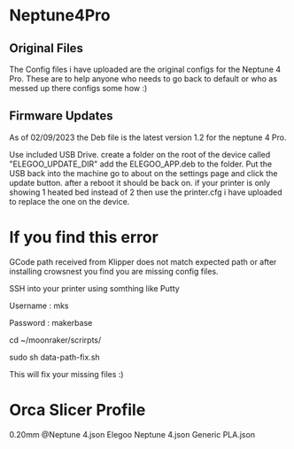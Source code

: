 # Neptune4Pro

Original Files
-----------------
The Config files i have uploaded are the original configs for the Neptune 4 Pro.
These are to help anyone who needs to go back to default or who as messed up there configs some how :)



Firmware Updates
-----------------
As of 02/09/2023 the Deb file is the latest version 1.2 for the neptune 4 Pro.

Use included USB Drive.
create a folder on the root of the device called "ELEGOO_UPDATE_DIR"
add the ELEGOO_APP.deb to the folder.
Put the USB back into the machine go to about on the settings page and click the update button.
after a reboot it should be back on.
if your printer is only showing 1 heated bed instead of 2 then use the printer.cfg i have uploaded to replace the one on the device.


# If you find this error 
GCode path received from Klipper does not match expected path or after installing crowsnest you find you are missing config files.

SSH into your printer using somthing like Putty

Username : mks

Password : makerbase

cd ~/moonraker/scrirpts/

sudo sh data-path-fix.sh

This will fix your missing files :)



# Orca Slicer Profile
0.20mm @Neptune 4.json
Elegoo Neptune 4.json
Generic PLA.json
